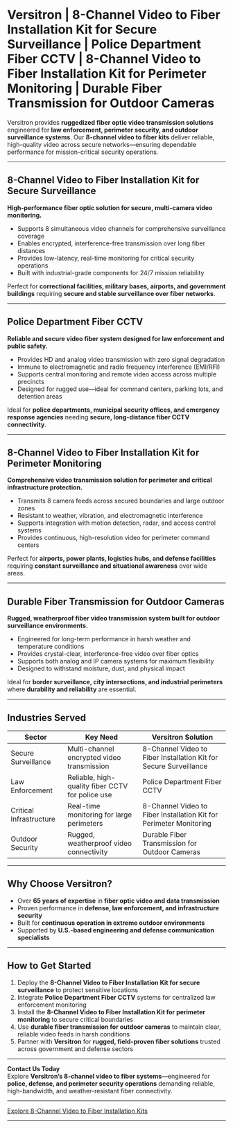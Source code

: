 # Versitron | 8-Channel Video to Fiber Installation Kit for Secure Surveillance | Police Department Fiber CCTV | 8-Channel Video to Fiber Installation Kit for Perimeter Monitoring | Durable Fiber Transmission for Outdoor Cameras

Versitron provides **ruggedized fiber optic video transmission solutions** engineered for **law enforcement, perimeter security, and outdoor surveillance systems**. Our **8-channel video to fiber kits** deliver reliable, high-quality video across secure networks—ensuring dependable performance for mission-critical security operations.

---

## 8-Channel Video to Fiber Installation Kit for Secure Surveillance

**High-performance fiber optic solution for secure, multi-camera video monitoring.**

- Supports 8 simultaneous video channels for comprehensive surveillance coverage  
- Enables encrypted, interference-free transmission over long fiber distances  
- Provides low-latency, real-time monitoring for critical security operations  
- Built with industrial-grade components for 24/7 mission reliability  

Perfect for **correctional facilities, military bases, airports, and government buildings** requiring **secure and stable surveillance over fiber networks**.

---

## Police Department Fiber CCTV

**Reliable and secure video fiber system designed for law enforcement and public safety.**

- Provides HD and analog video transmission with zero signal degradation  
- Immune to electromagnetic and radio frequency interference (EMI/RFI)  
- Supports central monitoring and remote video access across multiple precincts  
- Designed for rugged use—ideal for command centers, parking lots, and detention areas  

Ideal for **police departments, municipal security offices, and emergency response agencies** needing **secure, long-distance fiber CCTV connectivity**.

---

## 8-Channel Video to Fiber Installation Kit for Perimeter Monitoring

**Comprehensive video transmission solution for perimeter and critical infrastructure protection.**

- Transmits 8 camera feeds across secured boundaries and large outdoor zones  
- Resistant to weather, vibration, and electromagnetic interference  
- Supports integration with motion detection, radar, and access control systems  
- Provides continuous, high-resolution video for perimeter command centers  

Perfect for **airports, power plants, logistics hubs, and defense facilities** requiring **constant surveillance and situational awareness** over wide areas.

---

## Durable Fiber Transmission for Outdoor Cameras

**Rugged, weatherproof fiber video transmission system built for outdoor surveillance environments.**

- Engineered for long-term performance in harsh weather and temperature conditions  
- Provides crystal-clear, interference-free video over fiber optics  
- Supports both analog and IP camera systems for maximum flexibility  
- Designed to withstand moisture, dust, and physical impact  

Ideal for **border surveillance, city intersections, and industrial perimeters** where **durability and reliability** are essential.

---

## Industries Served

| Sector                   | Key Need                                           | Versitron Solution                                            |
|---------------------------|----------------------------------------------------|---------------------------------------------------------------|
| Secure Surveillance       | Multi-channel encrypted video transmission         | 8-Channel Video to Fiber Installation Kit for Secure Surveillance |
| Law Enforcement           | Reliable, high-quality fiber CCTV for police use   | Police Department Fiber CCTV                                  |
| Critical Infrastructure   | Real-time monitoring for large perimeters          | 8-Channel Video to Fiber Installation Kit for Perimeter Monitoring |
| Outdoor Security          | Rugged, weatherproof video connectivity            | Durable Fiber Transmission for Outdoor Cameras                |

---

## Why Choose Versitron?

- Over **65 years of expertise** in **fiber optic video and data transmission**  
- Proven performance in **defense, law enforcement, and infrastructure security**  
- Built for **continuous operation in extreme outdoor environments**  
- Supported by **U.S.-based engineering and defense communication specialists**  

---

## How to Get Started

1. Deploy the **8-Channel Video to Fiber Installation Kit for secure surveillance** to protect sensitive locations  
2. Integrate **Police Department Fiber CCTV** systems for centralized law enforcement monitoring  
3. Install the **8-Channel Video to Fiber Installation Kit for perimeter monitoring** to secure critical boundaries  
4. Use **durable fiber transmission for outdoor cameras** to maintain clear, reliable video feeds in harsh conditions  
5. Partner with **Versitron** for **rugged, field-proven fiber solutions** trusted across government and defense sectors  

---

**Contact Us Today**  
Explore **Versitron’s 8-channel video to fiber systems**—engineered for **police, defense, and perimeter security operations** demanding reliable, high-bandwidth, and weather-resistant fiber connectivity.  

---

[Explore 8-Channel Video to Fiber Installation Kits](https://www.versitron.com/collections/8-channel-video-to-fiber-installation-kits)

---

